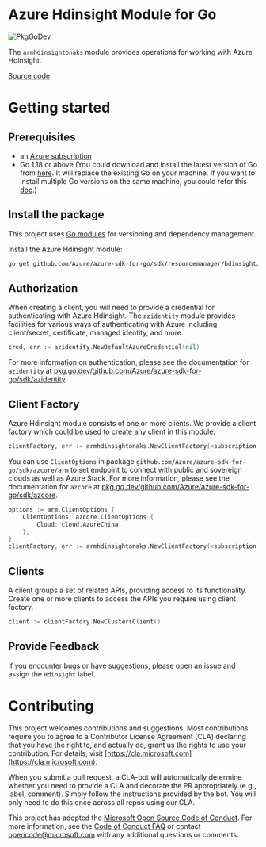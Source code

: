 # Azure Hdinsight Module for Go

[![PkgGoDev](https://pkg.go.dev/badge/github.com/Azure/azure-sdk-for-go/sdk/resourcemanager/hdinsight/armhdinsightonaks)](https://pkg.go.dev/github.com/Azure/azure-sdk-for-go/sdk/resourcemanager/hdinsight/armhdinsightonaks)

The `armhdinsightonaks` module provides operations for working with Azure Hdinsight.

[Source code](https://github.com/Azure/azure-sdk-for-go/tree/main/sdk/resourcemanager/hdinsight/armhdinsightonaks)

# Getting started

## Prerequisites

- an [Azure subscription](https://azure.microsoft.com/free/)
- Go 1.18 or above (You could download and install the latest version of Go from [here](https://go.dev/doc/install). It will replace the existing Go on your machine. If you want to install multiple Go versions on the same machine, you could refer this [doc](https://go.dev/doc/manage-install).)

## Install the package

This project uses [Go modules](https://github.com/golang/go/wiki/Modules) for versioning and dependency management.

Install the Azure Hdinsight module:

```sh
go get github.com/Azure/azure-sdk-for-go/sdk/resourcemanager/hdinsight/armhdinsightonaks
```

## Authorization

When creating a client, you will need to provide a credential for authenticating with Azure Hdinsight.  The `azidentity` module provides facilities for various ways of authenticating with Azure including client/secret, certificate, managed identity, and more.

```go
cred, err := azidentity.NewDefaultAzureCredential(nil)
```

For more information on authentication, please see the documentation for `azidentity` at [pkg.go.dev/github.com/Azure/azure-sdk-for-go/sdk/azidentity](https://pkg.go.dev/github.com/Azure/azure-sdk-for-go/sdk/azidentity).

## Client Factory

Azure Hdinsight module consists of one or more clients. We provide a client factory which could be used to create any client in this module.

```go
clientFactory, err := armhdinsightonaks.NewClientFactory(<subscription ID>, cred, nil)
```

You can use `ClientOptions` in package `github.com/Azure/azure-sdk-for-go/sdk/azcore/arm` to set endpoint to connect with public and sovereign clouds as well as Azure Stack. For more information, please see the documentation for `azcore` at [pkg.go.dev/github.com/Azure/azure-sdk-for-go/sdk/azcore](https://pkg.go.dev/github.com/Azure/azure-sdk-for-go/sdk/azcore).

```go
options := arm.ClientOptions {
    ClientOptions: azcore.ClientOptions {
        Cloud: cloud.AzureChina,
    },
}
clientFactory, err := armhdinsightonaks.NewClientFactory(<subscription ID>, cred, &options)
```

## Clients

A client groups a set of related APIs, providing access to its functionality.  Create one or more clients to access the APIs you require using client factory.

```go
client := clientFactory.NewClustersClient()
```

## Provide Feedback

If you encounter bugs or have suggestions, please
[open an issue](https://github.com/Azure/azure-sdk-for-go/issues) and assign the `Hdinsight` label.

# Contributing

This project welcomes contributions and suggestions. Most contributions require
you to agree to a Contributor License Agreement (CLA) declaring that you have
the right to, and actually do, grant us the rights to use your contribution.
For details, visit [https://cla.microsoft.com](https://cla.microsoft.com).

When you submit a pull request, a CLA-bot will automatically determine whether
you need to provide a CLA and decorate the PR appropriately (e.g., label,
comment). Simply follow the instructions provided by the bot. You will only
need to do this once across all repos using our CLA.

This project has adopted the
[Microsoft Open Source Code of Conduct](https://opensource.microsoft.com/codeofconduct/).
For more information, see the
[Code of Conduct FAQ](https://opensource.microsoft.com/codeofconduct/faq/)
or contact [opencode@microsoft.com](mailto:opencode@microsoft.com) with any
additional questions or comments.